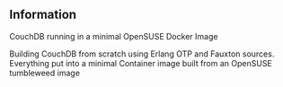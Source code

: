 ## Information
CouchDB running in a minimal OpenSUSE Docker Image

Building CouchDB from scratch using Erlang OTP and Fauxton sources. Everything put into a minimal Container image built from an OpenSUSE tumbleweed image
